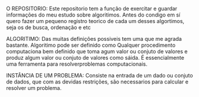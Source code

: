 O REPOSITORIO:
Este repositorio tem a função de exercitar e guardar informações do meu estudo sobre algoritimos.
Antes do condigo em sí quero fazer um pequeno registro teorico de cada um desses algortimos, seja os de busca, ordenação e etc

ALGORITIMO: 
    Das muitas definições possiveis tem uma que me agrada bastante. Algoritimo pode ser definido como Qualquer procedimento computaciona bem definido que toma agum valor ou conjuto de valores e produz algum valor ou conjuto de valores como sáida. É essencialmente uma ferramenta para resolverproblemas computacionais.

INSTÂNCIA DE UM PROBLEMA:
    Consiste na entrada de um dado ou conjuto de dados, que com as devidas restrições, são necessarios para calcular e resolver um problema.
